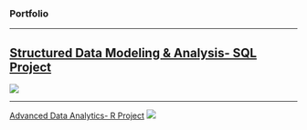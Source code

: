 ### Portfolio

---

## [Structured Data Modeling & Analysis- SQL Project](https://github.com/KarteekaU/SQL-Project)
<img src="images/dummy_thumbnail.jpg?raw=true"/>

---
[Advanced Data Analytics- R Project](/pdf/sample_presentation.pdf)
<img src="images/dummy_thumbnail.jpg?raw=true"/>


